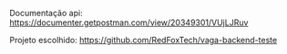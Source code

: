 Documentação api: https://documenter.getpostman.com/view/20349301/VUjLJRuv

Projeto escolhido: https://github.com/RedFoxTech/vaga-backend-teste
